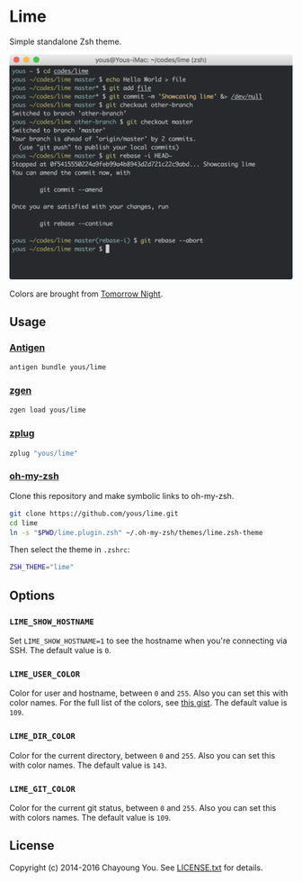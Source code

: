 # Lime

Simple standalone Zsh theme.

<img width="570" alt="Lime" src="demo/lime.png">

Colors are brought from [Tomorrow
Night](https://github.com/chriskempson/tomorrow-theme#tomorrow-night).

## Usage

### [Antigen](https://github.com/zsh-users/antigen)

``` zsh
antigen bundle yous/lime
```

### [zgen](https://github.com/tarjoilija/zgen)

``` zsh
zgen load yous/lime
```

### [zplug](https://github.com/b4b4r07/zplug)

``` zsh
zplug "yous/lime"
```

### [oh-my-zsh](https://github.com/robbyrussell/oh-my-zsh)

Clone this repository and make symbolic links to oh-my-zsh.

``` sh
git clone https://github.com/yous/lime.git
cd lime
ln -s "$PWD/lime.plugin.zsh" ~/.oh-my-zsh/themes/lime.zsh-theme
```

Then select the theme in `.zshrc`:

``` zsh
ZSH_THEME="lime"
```

## Options

### `LIME_SHOW_HOSTNAME`

Set `LIME_SHOW_HOSTNAME=1` to see the hostname when you're connecting via SSH.
The default value is `0`.

### `LIME_USER_COLOR`

Color for user and hostname, between `0` and `255`. Also you can set this with
color names. For the full list of the colors, see [this
gist](https://gist.github.com/yous/c303055cf65a99d65488). The default value is
`109`.

### `LIME_DIR_COLOR`

Color for the current directory, between `0` and `255`. Also you can set this
with color names. The default value is `143`.

### `LIME_GIT_COLOR`

Color for the current git status, between `0` and `255`. Also you can set this
with colors names. The default value is `109`.

## License

Copyright (c) 2014-2016 Chayoung You. See [LICENSE.txt](LICENSE.txt) for
details.
